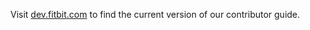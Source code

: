 Visit [dev.fitbit.com](https://dev.fitbit.com/community/contributing/) to find the current version of our contributor guide.
